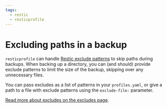 ```yaml
---
tags:
  - restic
  - resticprofile
---
```


# Excluding paths in a backup

`resticprofile` can handle [Restic exclude patterns](https://restic.readthedocs.io/en/stable/040_backup.html#excluding-files) to skip paths during backups. When backing up a directory, you can (and should) provide exclude patterns to limit the size of the backup, skipping over any unnecessary files.

You can pass excludes as a list of patterns in your `profiles.yaml`, or give a path to a file with exclude patterns using the `exclude-file:` parameter.

[Read more about excludes on the excludes page](excludes.md).
